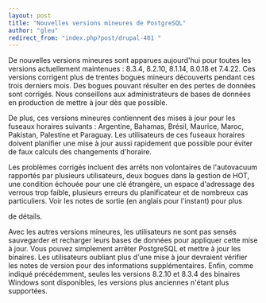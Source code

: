```yaml
---
layout: post
title: "Nouvelles versions mineures de PostgreSQL"
author: "gleu"
redirect_from: "index.php?post/drupal-401 "
---
```





<!--more-->


<p>De nouvelles versions mineures sont apparues aujourd'hui pour toutes les versions actuellement maintenues : 8.3.4, 8.2.10, 8.1.14, 8.0.18 et 7.4.22. Ces versions corrigent plus de trentes bogues mineurs découverts pendant ces trois derniers mois. Des bogues pouvant résulter en des pertes de données sont corrigés. Nous conseillons aux administrateurs de bases de données en production de mettre à jour dès que possible.</p>

<p>De plus, ces versions mineures contiennent des mises à jour pour les fuseaux horaires suivants&nbsp;: Argentine, Bahamas, Brésil, Maurice, Maroc, Pakistan, Palestine et Paraguay. Les utilisateurs de ces fuseaux horaires doivent planifier une mise à jour aussi rapidement que possible pour éviter de faux calculs des changements d'horaire.</p>

<p>Les problèmes corrigés incluent des arrêts non volontaires de l'autovacuum rapportés par plusieurs utilisateurs, deux bogues dans la gestion de HOT, une condition échouée pour une clé étrangère, un espace d'adressage des verrous trop faible, plusieurs erreurs du planificateur et de nombreux cas particuliers. Voir les notes de sortie (en anglais pour l'instant) pour plus

de détails.</p>

<p>Avec les autres versions mineures, les utilisateurs ne sont pas sensés sauvegarder et recharger leurs bases de données pour appliquer cette mise à jour. Vous pouvez simplement arrêter PostgreSQL et mettre à jour les binaires. Les utilisateurs oubliant plus d'une mise à jour devraient vérifier les notes de version pour des informations supplémentaires. Enfin, comme indiqué précédemment, seules les versions 8.2.10 et 8.3.4 des binaires Windows sont disponibles, les versions plus anciennes n'étant plus supportées.</p>